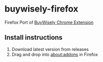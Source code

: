 # buywisely-firefox

Firefox Port of [BuyWisely Chrome Extension](https://chromewebstore.google.com/detail/buywisely-compare-track-p/clockgoljgonihmmbookebhmaokpfako)

## Install instructions
1. Download latest version from releases
2. Drag and drop into [about:addons](about:addons) in Firefox

